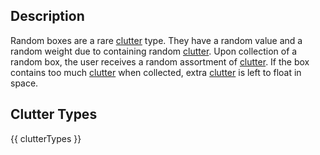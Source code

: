 ## Description
Random boxes are a rare [clutter](/clutter "All Clutter Types") type. They have a random value and a random weight due to containing random [clutter](/clutter "All Clutter Types"). Upon collection of a random box, the user receives a random assortment of [clutter](/clutter "All Clutter Types"). If the box contains too much [clutter](/clutter "All Clutter Types") when collected, extra [clutter](/clutter "All Clutter Types") is left to float in space.

## Clutter Types
{{ clutterTypes }}
